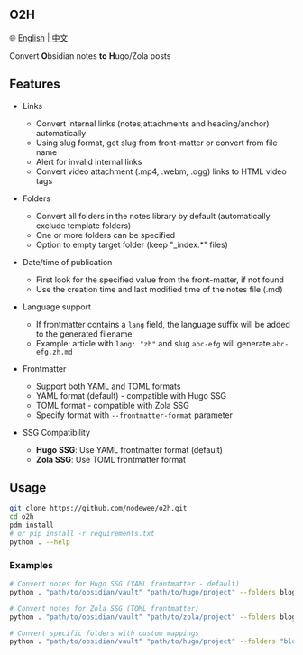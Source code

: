 ## O2H

🌐 [English](README.md) | [中文](README_zh.md)

Convert **O**bsidian notes **to** **H**ugo/Zola posts

## Features

- Links
  - Convert internal links (notes,attachments and heading/anchor) automatically
  - Using slug format, get slug from front-matter or convert from file name
  - Alert for invalid internal links
  - Convert video attachment (.mp4, .webm, .ogg) links to HTML video tags

- Folders
  - Convert all folders in the notes library by default (automatically exclude template folders)
  - One or more folders can be specified
  - Option to empty target folder (keep "_index.*" files)

- Date/time of publication
  - First look for the specified value from the front-matter, if not found
  - Use the creation time and last modified time of the notes file (.md)

- Language support
  - If frontmatter contains a `lang` field, the language suffix will be added to the generated filename
  - Example: article with `lang: "zh"` and slug `abc-efg` will generate `abc-efg.zh.md`

- Frontmatter
  - Support both YAML and TOML formats
  - YAML format (default) - compatible with Hugo SSG
  - TOML format - compatible with Zola SSG
  - Specify format with `--frontmatter-format` parameter

- SSG Compatibility
  - **Hugo SSG**: Use YAML frontmatter format (default)
  - **Zola SSG**: Use TOML frontmatter format

## Usage

```sh
git clone https://github.com/nodewee/o2h.git
cd o2h
pdm install
# or pip install -r requirements.txt
python . --help
```

### Examples

```sh
# Convert notes for Hugo SSG (YAML frontmatter - default)
python . "path/to/obsidian/vault" "path/to/hugo/project" --folders blogs

# Convert notes for Zola SSG (TOML frontmatter)
python . "path/to/obsidian/vault" "path/to/zola/project" --folders blogs --frontmatter-format toml

# Convert specific folders with custom mappings
python . "path/to/obsidian/vault" "path/to/hugo/project" --folders "blogs>posts notes>articles"
```
